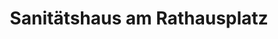 ---
title: "Sanitätshaus am Rathausplatz"
url: /weilheim-in-oberbayern/sanitaetshaus-am-rathausplatz/
shop: Sanitätshaus
---